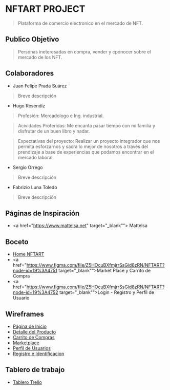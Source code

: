 # NFTART PROJECT 

> Plataforma de comercio electronico en el mercado de NFT.



## Publico Objetivo

> Personas ineteresadas en compra, vender y cponocer sobre el mercado de los NFT.



## Colaboradores
- Juan Felipe Prada Suárez
> Breve descripción

- Hugo Resendiz
> Profesión: Mercadologo e Ing. industrial.

> Acividades Proferidas: Me encanta pasar tiempo con mi familia y disfrutar de un buen libro y nadar.

> Expectativas del proyecto: Realizar un proyecto integrador que nos permita esforzarnos y sacra lo mejor de nosotros  a través del prendizaje a base de experiencias que podamos encontrar en el mercado laboral.


- Sergio Orrego
> Breve descripción
- Fabrizio Luna Toledo
> Breve descripción



## Páginas de Inspiración
- <a href="https://www.mattelsa.net" target="_blank""> Mattelsa </a> 




## Boceto
- <a href="https://www.figma.com/file/Z5HOcuBXfmjrrSsGid8zRN/NFTART?node-id=0%3A1" target="_blank">Home NFTART</a>
- <a href="https://www.figma.com/file/Z5HOcuBXfmjrrSsGid8zRN/NFTART?node-id=19%3A4751 target="_blank"">Market Place y Carrito de Compra</a>
- <a href="https://www.figma.com/file/Z5HOcuBXfmjrrSsGid8zRN/NFTART?node-id=19%3A4752 target="_blank"">Login - Registro y Perfil de Usuario</a>



## Wireframes
- <a href="https://trello.com/b/PQ1j3b6a/proyecto-integrador-desarrollo-full-stack">Página de Inicio</a>
- <a href="https://trello.com/b/PQ1j3b6a/proyecto-integrador-desarrollo-full-stack">Detalle del Producto</a>
- <a href="https://trello.com/b/PQ1j3b6a/proyecto-integrador-desarrollo-full-stack">Carrito de Compras</a>
- <a href="https://trello.com/b/PQ1j3b6a/proyecto-integrador-desarrollo-full-stack">Marketplace</a>
- <a href="https://trello.com/b/PQ1j3b6a/proyecto-integrador-desarrollo-full-stack">Perfil de Usuarios</a>
- <a href="https://trello.com/b/PQ1j3b6a/proyecto-integrador-desarrollo-full-stack">Registro e Identificacion</a>



## Tablero de trabajo
- <a href="https://trello.com/b/PQ1j3b6a/proyecto-integrador-desarrollo-full-stack" target="_blank">Tablero Trello</a>
